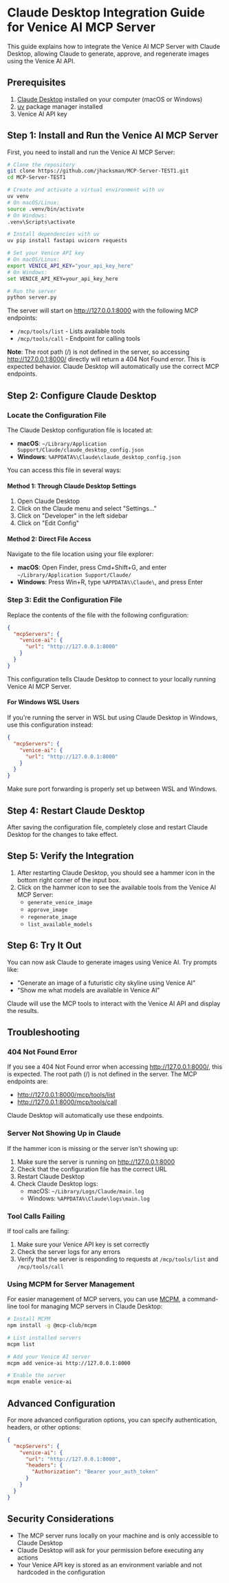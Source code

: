 # Claude Desktop Integration Guide for Venice AI MCP Server

This guide explains how to integrate the Venice AI MCP Server with Claude Desktop, allowing Claude to generate, approve, and regenerate images using the Venice AI API.

## Prerequisites

1. [Claude Desktop](https://claude.ai/download) installed on your computer (macOS or Windows)
2. [uv](https://github.com/astral-sh/uv) package manager installed
3. Venice AI API key

## Step 1: Install and Run the Venice AI MCP Server

First, you need to install and run the Venice AI MCP Server:

```bash
# Clone the repository
git clone https://github.com/jhacksman/MCP-Server-TEST1.git
cd MCP-Server-TEST1

# Create and activate a virtual environment with uv
uv venv
# On macOS/Linux:
source .venv/bin/activate
# On Windows:
.venv\Scripts\activate

# Install dependencies with uv
uv pip install fastapi uvicorn requests

# Set your Venice API key
# On macOS/Linux:
export VENICE_API_KEY="your_api_key_here"
# On Windows:
set VENICE_API_KEY=your_api_key_here

# Run the server
python server.py
```

The server will start on http://127.0.0.1:8000 with the following MCP endpoints:
- `/mcp/tools/list` - Lists available tools
- `/mcp/tools/call` - Endpoint for calling tools

**Note**: The root path (/) is not defined in the server, so accessing http://127.0.0.1:8000/ directly will return a 404 Not Found error. This is expected behavior. Claude Desktop will automatically use the correct MCP endpoints.

## Step 2: Configure Claude Desktop

### Locate the Configuration File

The Claude Desktop configuration file is located at:

- **macOS**: `~/Library/Application Support/Claude/claude_desktop_config.json`
- **Windows**: `%APPDATA%\Claude\claude_desktop_config.json`

You can access this file in several ways:

#### Method 1: Through Claude Desktop Settings

1. Open Claude Desktop
2. Click on the Claude menu and select "Settings..."
3. Click on "Developer" in the left sidebar
4. Click on "Edit Config"

#### Method 2: Direct File Access

Navigate to the file location using your file explorer:

- **macOS**: Open Finder, press Cmd+Shift+G, and enter `~/Library/Application Support/Claude/`
- **Windows**: Press Win+R, type `%APPDATA%\Claude\`, and press Enter

### Step 3: Edit the Configuration File

Replace the contents of the file with the following configuration:

```json
{
  "mcpServers": {
    "venice-ai": {
      "url": "http://127.0.0.1:8000"
    }
  }
}
```

This configuration tells Claude Desktop to connect to your locally running Venice AI MCP Server.

#### For Windows WSL Users

If you're running the server in WSL but using Claude Desktop in Windows, use this configuration instead:

```json
{
  "mcpServers": {
    "venice-ai": {
      "url": "http://127.0.0.1:8000"
    }
  }
}
```

Make sure port forwarding is properly set up between WSL and Windows.

## Step 4: Restart Claude Desktop

After saving the configuration file, completely close and restart Claude Desktop for the changes to take effect.

## Step 5: Verify the Integration

1. After restarting Claude Desktop, you should see a hammer icon in the bottom right corner of the input box.
2. Click on the hammer icon to see the available tools from the Venice AI MCP Server:
   - `generate_venice_image`
   - `approve_image`
   - `regenerate_image`
   - `list_available_models`

## Step 6: Try It Out

You can now ask Claude to generate images using Venice AI. Try prompts like:

- "Generate an image of a futuristic city skyline using Venice AI"
- "Show me what models are available in Venice AI"

Claude will use the MCP tools to interact with the Venice AI API and display the results.

## Troubleshooting

### 404 Not Found Error

If you see a 404 Not Found error when accessing http://127.0.0.1:8000/, this is expected. The root path (/) is not defined in the server. The MCP endpoints are:

- http://127.0.0.1:8000/mcp/tools/list
- http://127.0.0.1:8000/mcp/tools/call

Claude Desktop will automatically use these endpoints.

### Server Not Showing Up in Claude

If the hammer icon is missing or the server isn't showing up:

1. Make sure the server is running on http://127.0.0.1:8000
2. Check that the configuration file has the correct URL
3. Restart Claude Desktop
4. Check Claude Desktop logs:
   - macOS: `~/Library/Logs/Claude/main.log`
   - Windows: `%APPDATA%\Claude\logs\main.log`

### Tool Calls Failing

If tool calls are failing:

1. Make sure your Venice API key is set correctly
2. Check the server logs for any errors
3. Verify that the server is responding to requests at `/mcp/tools/list` and `/mcp/tools/call`

### Using MCPM for Server Management

For easier management of MCP servers, you can use [MCPM](https://github.com/MCP-Club/mcpm), a command-line tool for managing MCP servers in Claude Desktop:

```bash
# Install MCPM
npm install -g @mcp-club/mcpm

# List installed servers
mcpm list

# Add your Venice AI server
mcpm add venice-ai http://127.0.0.1:8000

# Enable the server
mcpm enable venice-ai
```

## Advanced Configuration

For more advanced configuration options, you can specify authentication, headers, or other options:

```json
{
  "mcpServers": {
    "venice-ai": {
      "url": "http://127.0.0.1:8000",
      "headers": {
        "Authorization": "Bearer your_auth_token"
      }
    }
  }
}
```

## Security Considerations

- The MCP server runs locally on your machine and is only accessible to Claude Desktop
- Claude Desktop will ask for your permission before executing any actions
- Your Venice API key is stored as an environment variable and not hardcoded in the configuration
